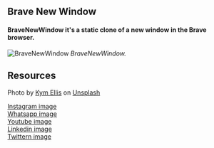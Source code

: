 ## Brave New Window

#### BraveNewWindow it's a static clone of a new window in the Brave browser.

![BraveNewWindow](/assets/BraveNewWindow_screenshot.png)
*BraveNewWindow.*

## Resources

Photo by <a href="https://unsplash.com/@kymellis?utm_source=unsplash&utm_medium=referral&utm_content=creditCopyText">Kym Ellis</a> on <a href="https://unsplash.com/s/photos/lofoten?utm_source=unsplash&utm_medium=referral&utm_content=creditCopyText">Unsplash</a>
  
<a href="https://upload.wikimedia.org/wikipedia/commons/thumb/5/58/Instagram-Icon.png/1025px-Instagram-Icon.png">Instagram image</a> <br>
<a href="https://upload.wikimedia.org/wikipedia/commons/thumb/6/6b/WhatsApp.svg/1200px-WhatsApp.svg.png">Whatsapp image</a> <br>
<a href="https://play-lh.googleusercontent.com/lMoItBgdPPVDJsNOVtP26EKHePkwBg-PkuY9NOrc-fumRtTFP4XhpUNk_22syN4Datc">Youtube image</a> <br>
<a href="https://play-lh.googleusercontent.com/kMofEFLjobZy_bCuaiDogzBcUT-dz3BBbOrIEjJ-hqOabjK8ieuevGe6wlTD15QzOqw">Linkedin image</a> <br>
<a href="https://upload.wikimedia.org/wikipedia/commons/thumb/4/4f/Twitter-logo.svg/1200px-Twitter-logo.svg.png">Twittern image</a> <br>